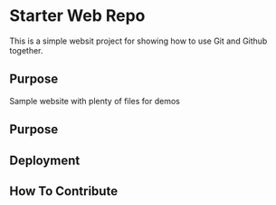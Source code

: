 # Starter Web Repo

This is a simple websit project for showing how to use Git and Github together.

## Purpose

Sample website with plenty of files for demos

## Purpose

## Deployment

## How To Contribute
